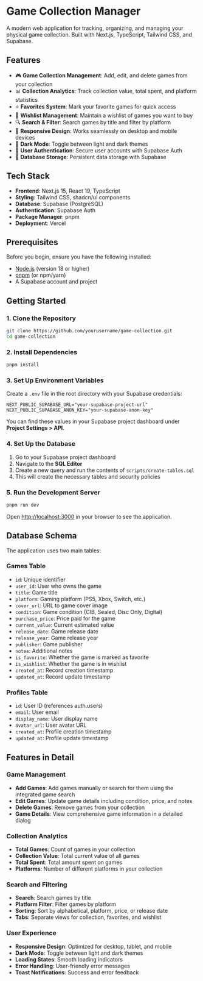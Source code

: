 # Game Collection Manager

A modern web application for tracking, organizing, and managing your physical game collection. Built with Next.js, TypeScript, Tailwind CSS, and Supabase.

## Features

- 🎮 **Game Collection Management**: Add, edit, and delete games from your collection
- 📊 **Collection Analytics**: Track collection value, total spent, and platform statistics
- ⭐ **Favorites System**: Mark your favorite games for quick access
- 🛒 **Wishlist Management**: Maintain a wishlist of games you want to buy
- 🔍 **Search & Filter**: Search games by title and filter by platform
- 📱 **Responsive Design**: Works seamlessly on desktop and mobile devices
- 🌙 **Dark Mode**: Toggle between light and dark themes
- 🔐 **User Authentication**: Secure user accounts with Supabase Auth
- 💾 **Database Storage**: Persistent data storage with Supabase

## Tech Stack

- **Frontend**: Next.js 15, React 19, TypeScript
- **Styling**: Tailwind CSS, shadcn/ui components
- **Database**: Supabase (PostgreSQL)
- **Authentication**: Supabase Auth
- **Package Manager**: pnpm
- **Deployment**: Vercel

## Prerequisites

Before you begin, ensure you have the following installed:
- [Node.js](https://nodejs.org/) (version 18 or higher)
- [pnpm](https://pnpm.io/) (or npm/yarn)
- A Supabase account and project

## Getting Started

### 1. Clone the Repository

```bash
git clone https://github.com/yourusername/game-collection.git
cd game-collection
```

### 2. Install Dependencies

```bash
pnpm install
```

### 3. Set Up Environment Variables

Create a `.env` file in the root directory with your Supabase credentials:

```env
NEXT_PUBLIC_SUPABASE_URL="your-supabase-project-url"
NEXT_PUBLIC_SUPABASE_ANON_KEY="your-supabase-anon-key"
```

You can find these values in your Supabase project dashboard under **Project Settings > API**.

### 4. Set Up the Database

1. Go to your Supabase project dashboard
2. Navigate to the **SQL Editor**
3. Create a new query and run the contents of `scripts/create-tables.sql`
4. This will create the necessary tables and security policies

### 5. Run the Development Server

```bash
pnpm run dev
```

Open [http://localhost:3000](http://localhost:3000) in your browser to see the application.

## Database Schema

The application uses two main tables:

### Games Table
- `id`: Unique identifier
- `user_id`: User who owns the game
- `title`: Game title
- `platform`: Gaming platform (PS5, Xbox, Switch, etc.)
- `cover_url`: URL to game cover image
- `condition`: Game condition (CIB, Sealed, Disc Only, Digital)
- `purchase_price`: Price paid for the game
- `current_value`: Current estimated value
- `release_date`: Game release date
- `release_year`: Game release year
- `publisher`: Game publisher
- `notes`: Additional notes
- `is_favorite`: Whether the game is marked as favorite
- `is_wishlist`: Whether the game is in wishlist
- `created_at`: Record creation timestamp
- `updated_at`: Record update timestamp

### Profiles Table
- `id`: User ID (references auth.users)
- `email`: User email
- `display_name`: User display name
- `avatar_url`: User avatar URL
- `created_at`: Profile creation timestamp
- `updated_at`: Profile update timestamp

## Features in Detail

### Game Management
- **Add Games**: Add games manually or search for them using the integrated game search
- **Edit Games**: Update game details including condition, price, and notes
- **Delete Games**: Remove games from your collection
- **Game Details**: View comprehensive game information in a detailed dialog

### Collection Analytics
- **Total Games**: Count of games in your collection
- **Collection Value**: Total current value of all games
- **Total Spent**: Total amount spent on games
- **Platforms**: Number of different platforms in your collection

### Search and Filtering
- **Search**: Search games by title
- **Platform Filter**: Filter games by platform
- **Sorting**: Sort by alphabetical, platform, price, or release date
- **Tabs**: Separate views for collection, favorites, and wishlist

### User Experience
- **Responsive Design**: Optimized for desktop, tablet, and mobile
- **Dark Mode**: Toggle between light and dark themes
- **Loading States**: Smooth loading indicators
- **Error Handling**: User-friendly error messages
- **Toast Notifications**: Success and error feedback
